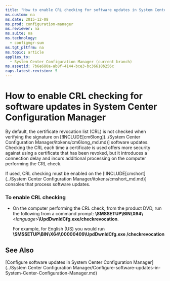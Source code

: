 ```yaml
---
title: "How to enable CRL checking for software updates in System Center Configuration Manager"
ms.custom: na
ms.date: 2015-12-08
ms.prod: configuration-manager
ms.reviewer: na
ms.suite: na
ms.technology: 
  - configmgr-sum
ms.tgt_pltfrm: na
ms.topic: article
applies_to: 
  - System Center Configuration Manager (current branch)
ms.assetid: 7b6e680a-ab8f-4144-bce3-bc36618b256c
caps.latest.revision: 5
---
```

# How to enable CRL checking for software updates in System Center Configuration Manager
By default, the certificate revocation list (CRL) is not checked when verifying the signature on [!INCLUDE[cm6long](../System Center Configuration Manager/itokens/cm6long_md.md)] software updates. Checking the CRL each time a certificate is used offers more security against using a certificate that has been revoked, but it introduces a connection delay and incurs additional processing on the computer performing the CRL check.  
  
 If used, CRL checking must be enabled on the [!INCLUDE[cmshort](../System Center Configuration Manager/itokens/cmshort_md.md)] consoles that process software updates.  
  
### To enable CRL checking  
  
-   On the computer performing the CRL check, from the product DVD, run the following from a command prompt: **\SMSSETUP\BIN\X64\\**<*language*>**\UpdDwnldCfg.exe/checkrevocation**.  
  
     For example, for English (US) you would run **\SMSSETUP\BIN\X64\00000409\UpdDwnldCfg.exe /checkrevocation**  
  
## See Also  
 [Configure software updates in System Center Configuration Manager](../System Center Configuration Manager/Configure-software-updates-in-System-Center-Configuration-Manager.md)